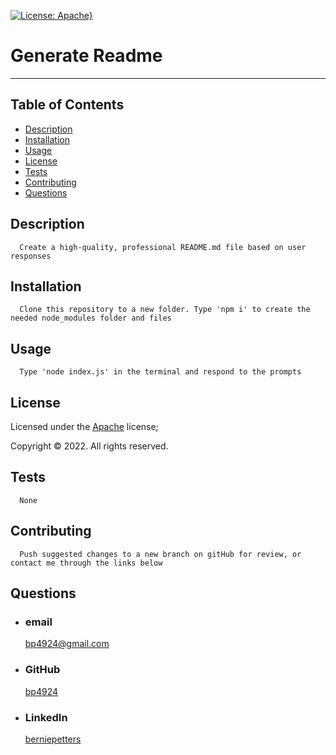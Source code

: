 [![License: Apache}](https://img.shields.io/static/v1?label=License&message=Apache&color=blue)](https://choosealicense.com/licenses/apache-2.0/)
  # Generate Readme            
  ---
  ## Table of Contents
  - [Description](#description)
  - [Installation](#installation)
  - [Usage](#usage)
  - [License](#license)
  - [Tests](#tests)
  - [Contributing](#contributing)
  - [Questions](#questions)  
  
  ## Description 
      Create a high-quality, professional README.md file based on user responses 
  ## Installation 
      Clone this repository to a new folder. Type 'npm i' to create the needed node_modules folder and files  
  ## Usage 
      Type 'node index.js' in the terminal and respond to the prompts 
  ## License 
      
  Licensed under the [Apache](https://choosealicense.com/licenses/apache-2.0/) license;
  
  Copyright © 2022. All rights reserved.
  ## Tests 
      None
  ## Contributing 
      Push suggested changes to a new branch on gitHub for review, or contact me through the links below 
  
  ## Questions 
  - ### email 
    <a href="mailTo: bp4924@gmail.com?subject=Hello!" alt="" >bp4924@gmail.com</a> 
  - ### GitHub 
    [bp4924](https://github.com/bp4924)  
  - ### LinkedIn 
    [berniepetters](https://linkedin.com/in/berniepetters)